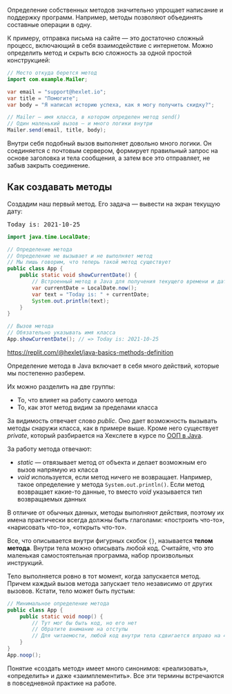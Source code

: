 Определение собственных методов значительно упрощает написание и поддержку программ. Например, методы позволяют объединять составные операции в одну.

К примеру, отправка письма на сайте — это достаточно сложный процесс, включающий в себя взаимодействие с интернетом. Можно определить метод и скрыть всю сложность за одной простой конструкцией:

```java
// Место откуда берется метод
import com.example.Mailer;

var email = "support@hexlet.io";
var title = "Помогите";
var body = "Я написал историю успеха, как я могу получить скидку?";

// Mailer – имя класса, в котором определен метод send()
// Один маленький вызов — и много логики внутри
Mailer.send(email, title, body);
```

Внутри себя подобный вызов выполняет довольно много логики. Он соединяется с почтовым сервером, формирует правильный запрос на основе заголовка и тела сообщения, а затем все это отправляет, не забыв закрыть соединение.

## Как создавать методы

Создадим наш первый метод. Его задача — вывести на экран текущую дату:

<pre class='hexlet-basics-output'>
Today is: 2021-10-25
</pre>

```java
import java.time.LocalDate;

// Определение метода
// Определение не вызывает и не выполняет метод
// Мы лишь говорим, что теперь такой метод существует
public class App {
    public static void showCurrentDate() {
        // Встроенный метод в Java для получения текущего времени и даты
        var currentDate = LocalDate.now();
        var text = "Today is: " + currentDate;
        System.out.println(text);
    }
}

// Вызов метода
// Обязательно указывать имя класса
App.showCurrentDate(); // => Today is: 2021-10-25
```

https://replit.com/@hexlet/java-basics-methods-definition

Определение метода в Java включает в себя много действий, которые мы постепенно разберем.

Их можно разделить на две группы:

* То, что влияет на работу самого метода
* То, как этот метод видим за пределами класса

За видимость отвечает слово *public*. Оно дает возможность вызывать методы снаружи класса, как в примере выше. Кроме него существует *private*, который разбирается на Хекслете в курсе по [ООП в Java](https://ru.hexlet.io/courses/java-oop-basics).

За работу метода отвечают:

* *static* — отвязывает метод от объекта и делает возможным его вызов напрямую из класса
* *void* используется, если метод ничего не возвращает. Например, такое определение у метода `System.out.println()`. Если метод возвращает какие-то данные, то вместо *void* указывается тип возвращаемых данных

В отличие от обычных данных, методы выполняют действия, поэтому их имена практически всегда должны быть глаголами: «построить что-то», «нарисовать что-то», «открыть что-то».

Все, что описывается внутри фигурных скобок `{}`, называется **телом метода**. Внутри тела можно описывать любой код. Считайте, что это маленькая самостоятельная программа, набор произвольных инструкций.

Тело выполняется ровно в тот момент, когда запускается метод. Причем каждый вызов метода запускает тело независимо от других вызовов. Кстати, тело может быть пустым:

```java
// Минимальное определение метода
public class App {
    public static void noop() {
        // Тут мог бы быть код, но его нет
        // Обратите внимание на отступы
        // Для читаемости, любой код внутри тела сдвигается вправо на 4 пробела
    }
}
App.noop();
```

Понятие «создать метод» имеет много синонимов: «реализовать», «определить» и даже «заимплементить». Все эти термины встречаются в повседневной практике на работе.

